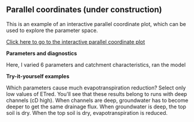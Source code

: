
Parallel coordinates (under construction)
------

This is an example of an interactive parallel coordinate plot, which can be used to explore the parameter space.


[Click here to go to the interactive parallel coordinate plot](/parallel_coordinates_example/index.html)


**Parameters and diagnostics**

Here, I varied 6 parameters and catchment characteristics, ran the model  


**Try-it-yourself examples**

Which parameters cause much evapotranspiration reduction? Select only low values of ETred. You'll see that these results belong to runs with deep channels (cD high). When channels are deep, groundwater has to become deeper to get the same drainage flux. When groundwater is deep, the top soil is dry. When the top soil is dry, evapotranspiration is reduced.

